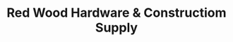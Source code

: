 ---
title: "Red Wood Hardware & Constructiom Supply"
url: /valenzuela/red-wood-hardware-and-constructiom-supply/
shop: hardware
---